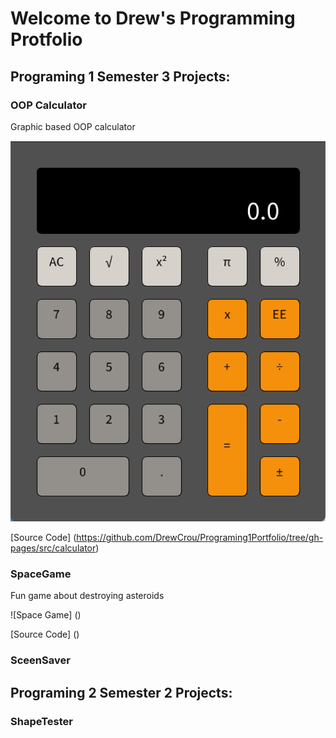 # Welcome to Drew's Programming Protfolio

## Programing 1 Semester 3 Projects:

### OOP Calculator
Graphic based OOP calculator

![Running Calculator](https://github.com/DrewCrou/Programing1Portfolio/blob/gh-pages/images/calc.png?raw=true)

[Source Code] (https://github.com/DrewCrou/Programing1Portfolio/tree/gh-pages/src/calculator)

### SpaceGame
Fun game about destroying asteroids

![Space Game] ()

[Source Code] ()

### SceenSaver


## Programing 2 Semester 2 Projects:

### ShapeTester
